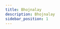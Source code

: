 ```yaml
---
title: Bhojnalay
description: Bhojnalay
sidebar_position: 1
---
```


<!-- @format -->

<!-- # Bhojnalay -->
